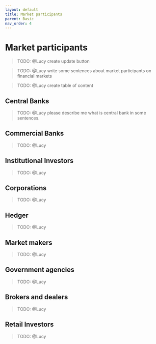```yaml
---
layout: default
title: Market participants
parent: Basic
nav_order: 4
---
```


# Market participants
>TODO: @Lucy create update button

>TODO: @Lucy write some sentences about market participants on financial markets

>TODO: @Lucy create table of content

## Central Banks
>TODO: @Lucy please describe me what is central bank in some sentences.

## Commercial Banks
>TODO: @Lucy

## Institutional Investors
>TODO: @Lucy

## Corporations
>TODO: @Lucy

## Hedger
>TODO: @Lucy

## Market makers
>TODO: @Lucy

## Government agencies
>TODO: @Lucy

## Brokers and dealers
>TODO: @Lucy

## Retail Investors
>TODO: @Lucy